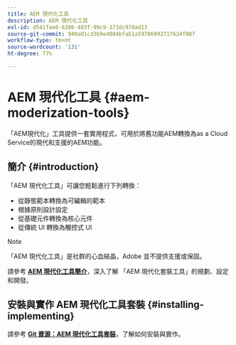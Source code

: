 ```yaml
---
title: AEM 現代化工具
description: AEM 現代化工具
exl-id: d541fae0-6386-403f-99c9-373dc978ad13
source-git-commit: 940a01cd3b9e4804bfab1a5970699271f624f087
workflow-type: tm+mt
source-wordcount: '131'
ht-degree: 77%

---
```


# AEM 現代化工具 {#aem-moderization-tools}

「AEM現代化」工具提供一套實用程式，可用於將舊功能AEM轉換為as a Cloud Service的現代和支援的AEM功能。


## 簡介 {#introduction}

「AEM 現代化工具」可讓您輕鬆進行下列轉換：

* 從靜態範本轉換為可編輯的範本
* 根據原則設計設定
* 從基礎元件轉換為核心元件
* 從傳統 UI 轉換為觸控式 UI

>[!NOTE]
>「AEM 現代化工具」是社群的心血結晶，Adobe 並不提供支援或保固。

請參考 **[AEM 現代化工具簡介](https://opensource.adobe.com/aem-modernize-tools/)**，深入了解 「AEM 現代化套裝工具」的規劃、設定和開發。

## 安裝與實作 AEM 現代化工具套裝 {#installing-implementing}

請參考 **[Git 資源：AEM 現代化工具套裝](https://github.com/adobe/aem-modernize-tools)**，了解如何安裝與實作。
